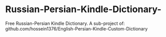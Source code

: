 # Russian-Persian-Kindle-Dictionary-
Free Russian-Persian Kindle Dictionary. A sub-project of: github.com/hossein1376/English-Persian-Kindle-Custom-Dictionary

